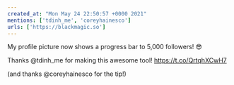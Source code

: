 ```yaml
---
created_at: "Mon May 24 22:50:57 +0000 2021"
mentions: ['tdinh_me', 'coreyhainesco']
urls: ['https://blackmagic.so']
---
```


My profile picture now shows a progress bar to 5,000 followers! 😎

Thanks @tdinh_me for making this awesome tool! https://t.co/QrtqhXCwH7 

(and thanks @coreyhainesco for the tip!)